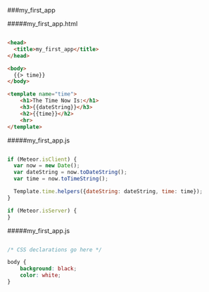 ###my_first_app

#####my_first_app.html

```HTML

<head>
  <title>my_first_app</title>
</head>

<body>
  {{> time}}
</body>

<template name="time">
    <h1>The Time Now Is:</h1>
    <h3>{{dateString}}</h3>
    <h2>{{time}}</h2>
    <hr>
</template>

```


#####my_first_app.js

```JavaScript

if (Meteor.isClient) {
  var now = new Date();
  var dateString = now.toDateString();
  var time = now.toTimeString();

  Template.time.helpers({dateString: dateString, time: time});
}

if (Meteor.isServer) {
}

```


#####my_first_app.js

```CSS

/* CSS declarations go here */

body {
    background: black;
    color: white;
}

```